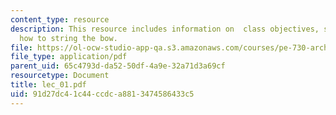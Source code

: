 ```yaml
---
content_type: resource
description: This resource includes information on  class objectives, safety, equipment,
  how to string the bow.
file: https://ol-ocw-studio-app-qa.s3.amazonaws.com/courses/pe-730-archery-spring-2006/91d27dc41c44ccdca8813474586433c5_lec_01.pdf
file_type: application/pdf
parent_uid: 65c4793d-da52-50df-4a9e-32a71d3a69cf
resourcetype: Document
title: lec_01.pdf
uid: 91d27dc4-1c44-ccdc-a881-3474586433c5
---
```

